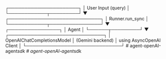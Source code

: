 ┌──────────────────────┐
│   User Input (query) │
└────────────┬─────────┘
             ▼
┌─────────────────────────────┐
│         Runner.run_sync     │
└────────────┬────────────────┘
             ▼
     ┌────────────────┐
     │     Agent      │
     └──────┬─────────┘
            ▼
┌──────────────────────────────┐
│  OpenAIChatCompletionsModel  │ (Gemini backend)
│    using AsyncOpenAI Client  │
└──────────────────────────────┘
#   a g e n t - o p e n A I - a g e n t _ s d k  
 #   a g e n t - o p e n A I - a g e n t _ s d k  
 